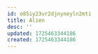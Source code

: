 ```yaml
---
id: o85iy23vr2djnyneyln2mti
title: Alien
desc: ''
updated: 1725463344186
created: 1725463344186
---
```

